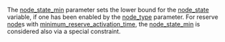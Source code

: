 The [node\_state\_min](@ref) parameter sets the lower bound for the [node\_state](@ref) variable,
if one has been enabled by the [node\_type](@ref) parameter.
For reserve [node](@ref)s with [minimum\_reserve\_activation\_time](@ref),
the [node\_state\_min](@ref) is considered also via a special constraint.